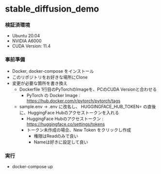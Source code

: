 # stable_diffusion_demo

### 検証済環境
* Ubuntu 20.04
* NVIDIA A6000
* CUDA Version: 11.4

### 事前準備
* Docker, docker-compose をインストール
* このリポジトリをお好きな場所にClone
* 変更が必要な箇所を書き換え
  * Dockerfile 1行目のPyTorchのImageを、PCのCUDA Versionと合わせる
    * PyTorch の Docker Image : https://hub.docker.com/r/pytorch/pytorch/tags
  * sample.env -> .env に改名し、 HUGGINGFACE_HUB_TOKEN= の直後に、HuggingFace Hubのアクセストークンを入れる
    * HuggingFace Hubのアクセストークン : https://huggingface.co/settings/tokens
    * トークン未作成の場合、New Token をクリックし作成
      * 権限はReadのみで良い
      * Nameは好きに設定して良い

### 実行
* docker-compose up
